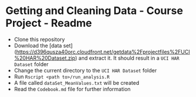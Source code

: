 Getting and Cleaning Data - Course Project - Readme
========================================================

* Clone this repository
* Download the [data set] (https://d396qusza40orc.cloudfront.net/getdata%2Fprojectfiles%2FUCI%20HAR%20Dataset.zip) and extract it. It should result in a `UCI HAR Dataset` folder
* Change the current directory to the `UCI HAR Dataset` folder
* Run `Rscript <path to>/run_analysis.R`
* A file called `dataSet_MeanValues.txt` will be created
* Read the `Codebook.md` file for further information